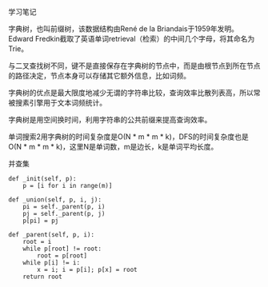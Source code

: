 学习笔记

字典树，也叫前缀树，该数据结构由René de la Briandais于1959年发明。Edward Fredkin截取了英语单词retrieval（检索）的中间几个字母，将其命名为Trie。

与二叉查找树不同，键不是直接保存在字典树的节点中，而是由根节点到所在节点的路径决定，节点本身可以存储其它额外信息，比如词频。

字典树的优点是最大限度地减少无谓的字符串比较，查询效率比散列表高，所以常被搜素引擎用于文本词频统计。

字典树是用空间换时间，利用字符串的公共前缀来提高查询效率。

单词搜索2用字典树的时间复杂度是O(N * m * m * k)，DFS的时间复杂度也是O(N * m * m * k)，这里N是单词数，m是边长，k是单词平均长度。

并查集
 
    def _init(self, p):
        p = [i for i in range(m)]
    
    def _union(self, p, i, j):
        pi = self._parent(p, i)
        pj = self._parent(p, j)
        p[pi] = pj

    def _parent(self, p, i):
        root = i
        while p[root] != root:
            root = p[root]
        while p[i] != i:
            x = i; i = p[i]; p[x] = root
        return root

